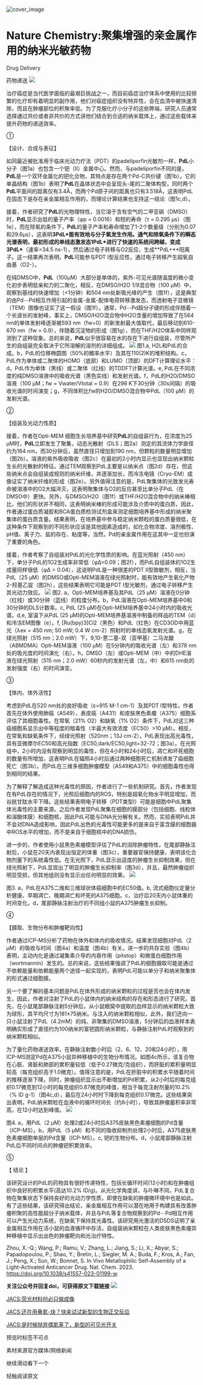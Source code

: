 ﻿![cover_image](https://mmbiz.qpic.cn/mmbiz_png/wzBk7nZmzgooHuKtpBWHCl7ac5JDWaEHYicZPzrZ3upsSKeMxwsDzpdjAlLWaxcIqY66UQrAVuPPGdp6HVr1MicQ/0?wx_fmt=png) 

#  Nature Chemistry:聚集增强的亲金属作用的纳米光敏药物 
 


Drug Delivery

药物递送
![](../asset/2023-11-14_aa9c9209040cfc6e5a9225b1668811a8_0.png)

治疗癌症是当代医学面临的最艰巨挑战之一，而目前癌症治疗体系中使用的比较频繁的化疗却有着明显的副作用，他们对癌症组织没有特异性，会在血清中被快速清除，而且在肿瘤部位的积聚率低。为了克服化疗小分子的这些弊端，研究人员通常选择通过共价或者非共价的方式讲他们结合到合适的纳米载体上，通过这些载体来提升药物的递送效率。

①

【设计、合成与表征】

如同最近被批准用于临床光动力疗法（PDT）的padeliporfin光敏剂一样，**PdL**小分子（图1a）也包含一个钯（II）金属中心。然而，与padeliporfin不同的是，**PdL**是一个双环金属化的钯化合物，其特点是存在两个Pd-C共价键（图1b）。它的单晶结构（图1b）表明了**PdL**在晶体状态中会呈现头-尾的二聚体构型，同时两个**PdL**平面间的距离仅有3.4Å，而两个Pd原子间的距离也只有3.518Å，这表明PdL在固态下是存在亲金属相互作用的，而理论计算结果也支持这一结论（图1c,d）。

接着，作者研究了**PdL**的光物理特性，当它溶于含有空气的二甲亚砜（DMSO）时，**PdL**显示出低的量子产率（φp = 0.0016）和短的寿命（τ = 0.295 μs）（图1e），而在除氧的条件下，**PdL**的量子产率和寿命增加了1-2个数量级（分别为0.07和29.6μs），这表明**3PdL\***能有效地与分子氧发生作用。通气和除氧条件下的瞬态光谱表明，最初形成的单线态激发态**1PdL\***进行了快速的系统间跨越，变成**3PdL\***（速率=34.5 ns-1），然后通过电子转移与O2反应，生成**PdL+**阳离子。这一结果再次表明，**PdL**可能参与PDT I型反应性，通过电子转移产生超氧自由基（O2-）。

在纯DMSO中，**PdL**（100μM）大部分是单体的，紫外-可见光谱随温度的微小变化初步表明低亲和力的二聚化，相反，在DMSO/H2O 1/9混合物（100 µM）中，观察到基线的快速增加（&lt;1分钟）和504 nm处新吸光峰的产生（图1f），这是典型的由Pd⋯Pd相互作用引起的金属-金属-配体电荷转移激发态，而透射电子显微镜（TEM）图像也证实了这一假设（图1f）。通常，Pd⋯Pd超分子键的形成伴随着一个长波长的发射峰，事实上，DMSO/H2O混合物中H2O含量的增加导致了在564 nm的单体发射峰逐渐被593 nm（fw=0）的新发射最大值取代，最后移动到610-670 nm（fw = 0.9），伴随着沉淀物的形成（图1g），而在THF/H2O体系中同样观测到了这种现象。总的来说，**PdL**似乎很容易在水的存在下进行自组装，尽管所产生的自组装完全取决于它所溶解的溶剂的详细组成。
![](../asset/2023-11-14_965c3afb4cdf5218160441b6b3defcdb_1.png)
图1.a, H2L和PdL的合成。b，PdL的位移椭圆图（50%的概率水平）及其在110(2)K的堆积结构。c，PdL作为单体或二聚体的HOMO（底部）和LUMO（顶部）的DFT计算理论水平：d，PdL作为单体（黑线）或二聚体（红线）的TDDFT计算光谱。e, PdL在不同浓度的纯DMSO溶液中的吸收光谱（黑色实线）和发射光谱。f，PdL的H2O/DMSO溶液（100 µM；fw = Vwater/Vtotal = 0.9）在298 K下30分钟（30s间隔）的吸收光谱的时间演变；g，不同体积比fw的H2O/DMSO混合物中PdL（100 µM）的发射光谱。

②

【组装及光动力性质】

接着，作者在Opti-MEM 细胞生长培养基中研究**PdL**的自组装行为，在浓度为25 µM时，**PdL**立即发生了聚集，动态光散射（DLS；图2a）测定的其流体力学直径约为164 nm，而30分钟后，虽然直径只增加到190 nm，但颗粒的数量明显增加（图2b）。溶液的紫外吸收吸收（图2c）在最初的2小时内显示也显现出纳米颗粒生长的光散射的特征。通过TEM观察到PdL主要是以纳米点（图2d）存在，但这些纳米点会自组装成规则的纳米纤维，并逐渐加长，而冷冻电镜（Cryo-EM）成像证实了纳米纤维的形成（图2e）。另外值得注意的是，PdL聚集体的光致发光寿命被溶液中的O2大幅淬灭，这表明聚集体与O2的反应甚至比单分子PdL（在DMSO中）更快。另外，与DMSO/H2O（图1f）或THF/H2O混合物中的纳米棒相比，他们的形状并不相同，这表明纳米棒的形成可能涉及介质中的蛋白质，因此，作者通过蛋白质凝胶和BCA蛋白质检测试剂盒来测定细胞培养基中形成的纳米聚集体的蛋白质含量。结果表明，在培养基中参与稳定纳米颗粒的蛋白质量很低，在这种条件下观察到的不同形状应该是其他因素造成的，如化合物浓度、溶剂极性、pH值、离子力、盐的存在、粘度等，当然，Pd的亲金属作用在这其中一定也扮演了重要的角色。

接着，作者考察了自组装对PdL的光化学性质的影响。在蓝光照射（450 nm）下，单分子PdL的1O2生成率非常低（φΔ=0.09；图2f），而PdL自组装体的1O2生成量同样很低（φΔ = 0.04），这说明PdL是一种很差的PDT II型致敏剂，相反，当PdL（25 µM）的DMSO或Opti-MEM溶液在绿光照射时，能有效地产生氧化产物2-羟基乙锭（图2h），这些结果表明它可能是PDT I型光敏剂，通过电子转移产生其光动力效应。
![](../asset/2023-11-14_bf91df0789448ed8105800242a31afc0_2.png)
图2. a，Opti-MEM培养基及其PdL（25 µM）溶液在0分钟（红线）或30分钟（蓝线）的粒度分布。b，PdL溶液在Opti-MEM培养基中0和30分钟的DLS计数率。c, PdL (25 µM)在Opti-MEM培养基中24小时内的吸收光谱。d,e, 室温下从PdL (25 µM)的Opti-MEM培养基溶液中制备的样品的TEM（d）和冷冻EM图像（e）。f, [Ru(bpy)3]Cl2（黑色）和PdL（红色）在CD3OD中用蓝光（λex = 450 nm; 50 mW; 0.4 W cm-2）照射时的单线态氧发射光谱。g，在绿光照射（515 nm；2.0 mW）下，9,10-蒽二基-双（亚甲基）二马龙酸（ABMDMA）Opti-MEM溶液（100 µM）在5分钟内的吸收光谱（左）和378 nm处的吸光度的时间演化（右）。h，DMSO（左）或Opti-MEM（中）中的DHE溶液在绿光照射（515 nm；2.0 mW）60秒内的发射光谱（左，中）和615 nm处的发射强度（右）的时间演变。

③

【体内、体外活性】

考虑到PdL在520 nm处的良好吸收（ε=915 M-1 cm-1）及其PDT I型特性，作者首先在体外使用肺癌（A549）、表皮癌（A431）和皮肤黑色素瘤（A375）细胞系评估了其细胞毒性。在常氧（21% O2）和缺氧（1% O2）条件下，PdL对这三种癌细胞系显示出中等程度的暗毒性（半最大有效浓度（EC50）&gt;10 µM）。相反，在常氧和缺氧条件下，经绿光照射（520nm；13J cm-2），PdL表现出高光毒性，具有亚微摩尔EC50和高光指数（EC50,dark/EC50,light=32-72；图3a）。在光照组中，2小时内没有观察到明显的毒性，但在4小时和24小时后，凋亡和坏死细胞的数量有所增加，这表明PdL在辐照4小时后通过两种细胞死亡机制诱发了癌细胞死亡（图3b）。而PdL在三维多细胞肿瘤模型（A549和A375）中的细胞毒性也得到相同的结果。

为了解释了解造成这种光毒性的原因，作者进行了一些机制研究。首先，作者发现在有PdL存在的情况下，光照后细胞内的ROS，特别是超氧化物水平明显增加，而谷胱甘肽水平下降。这些结果表明电子转移（PDT类型I）可能是细胞中PdL聚集体光毒性的主要来源。之后作者发现PdL聚集在细胞的膜部分（包括细胞、线粒体和溶酶体膜）和细胞核，因此PdL可能与DNA光分解有关。然而，实验表明PdL并不会对DNA造成影响，因此PdL出色的光毒性可能更多的是来自于富含膜的细胞器中ROS水平的增加，而不是来自于细胞核中的DNA损伤。

进一步的，作者使用小鼠黑色素瘤模型评估了PdL的消除肿瘤特性，在尾部静脉注射后，小鼠在20天内表现出恒定的体重（图3c），重要器官保持健康，表明该化合物剂量下的系统毒性低。在无光照下，PdL显示出适度的肿瘤生长抑制效果，但在绿光照射下，PdL显现出了明显的肿瘤生长抑制率（图3d），并且，最然肿瘤组织明显受损，但其他组则没有显示出任何明显的效果。
![](../asset/2023-11-14_20387d88f5aab137d047ee7c6ad654cb_3.png)

图3. a，PdL在A375二维和三维球状体癌细胞中的EC50值。b, 流式细胞仪定量分析健康、早期凋亡、晚期凋亡和坏死的A375细胞。c，治疗后20天内小鼠体重的时间变化。d，尾部静脉注射治疗的不同组小鼠的A375肿瘤生长抑制。

④

【摄取、生物分布和肿瘤靶向性】

作者通过ICP-MS分析了药物在体外和体内的吸收情况。结果发现细胞对PdL（2 µM）的吸收与时间（图4a）和温度（图4b）有关。进一步的共存实验（图4b）表明，主动内化是通过凝集素介导的内吞作用（pitstop）和微蛋白细胞作用（wortmannin）发生的。总的来说，这些结果强调了PdL的细胞摄取可能是通过不依赖能量和依赖能量两个途径一起实现的，表明PdL可能以单分子和纳米聚集体的形式通过细胞膜。

另一个要了解的基本问题是PdL在体外形成的纳米颗粒的过程是否也会在体内发生，因此，作者对注射了PdL的小鼠体内的纳米结构的存在和形态进行了研究。首先，在小鼠尾部静脉注射5分钟后，从小鼠眼窝中提取的血样显示的纳米颗粒大致为球形，其平均尺寸为181±75纳米。与注入的纳米颗粒相似，此外，我们还向一只小鼠注射了PdL（4.2mM）的纯、非聚集的DMSO溶液，5分钟后的血液样本表明确实形成了直径约为100纳米的富钯圆形纳米颗粒，与静脉注射PdL时观察到的纳米颗粒相似。

为了量化药物递送效率，在静脉注射数小时后（2、6、12、20和24小时），用ICP-MS测定Pd在A375小鼠异种移植中的生物分布情况。如图4c所示，该复合物在心脏、肾脏和肺部的累积量较低（低于0.27微克/克组织），而肝脏的累积量明显较高（每克组织高于1.0微克）。值得注意的是，PdL在肝脏中的积累水平随着时间的推移逐渐下降，同时，肿瘤组织显示出不断增加的Pd积累，从2小时后的每克组织0.17微克到12小时的每克组织0.87微克的峰值，相当于每克注射剂量的10.2%（% ID g-1）（图4c,d），最后在24小时时下降到每克组织0.17微克。这些结果突出表明，PdL纳米颗粒在血液中的循环时间长（约8小时），导致其肿瘤蓄积率非常高，在12小时达到峰值。
![](../asset/2023-11-14_11377d8be4e88de9878a965864d11f67_4.png)

图4. a，用PdL（2 µM）处理2或24小时后A375皮肤黑色素瘤细胞的Pd含量（ICP-MS）。b，用PdL（5 µM）和不同的吸收抑制剂处理2小时后，A375皮肤黑色素瘤细胞单层的Pd含量（ICP-MS）。c, 钯的生物分布。d，小鼠尾部静脉注射PdL后不同时间点的肿瘤钯积累效率。

⑤

【 结论 】

该研究设计的PdL的药物具有很好传递特性，包括长循环时间(12小时)和在肿瘤组织中良好的积累水平(高达10.2% ID/g)。从光化学角度讲，与卟啉不同，PdL复合物在聚集状态下保持良好的光动力学性质，即使在缺氧的肿瘤微环境中也是如此。有了这些结果，该研究得出结论，亲金属相互作用可以潜在地用于构建具有改善肿瘤积聚的高性能超分子纳米载体，并且与PdL等复合物观察到的Pd⋯Pd相互作用可以产生光动力系统，在缺氧下保持其光毒性。该研究用光激活的DSDS证明了亲金属相互作用在活小鼠的血液循环中存活，自组装纳米颗粒在人类皮肤黑色素瘤异种移植中显示出出色的肿瘤靶向和光治疗特性。

Zhou, X.-Q.; Wang, P.; Ramu, V.; Zhang, L.; Jiang, S.; Li, X.; Abyar, S.; Papadopoulou, P.; Shao, Y.; Bretin, L.; Siegler, M. A.; Buda, F.; Kros, A.; Fan, J.; Peng, X.; Sun, W.; Bonnet, S. In Vivo Metallophilic Self-Assembly of a Light-Activated Anticancer Drug. Nat. Chem. 2023. https://doi.org/10.1038/s41557-023-01199-w.

**关注公众号并回复doi，可获得原文下载链接**
![](../asset/2023-11-14_eb46ebd50de486a852e98de208de520d_5.png)


[JACS:荧光材料何必只做成像](http://mp.weixin.qq.com/s?__biz=MzkzOTI1OTMwNg==&amp;mid=2247483894&amp;idx=1&amp;sn=cf6ef0d3c2deaf9c549a264449cc3bb3&amp;chksm=c2f2e533f5856c2595509d15f8e384f8d88b00685f0dfe4d82af30339211bec69a907905363a&amp;scene=21#wechat_redirect)



[JACS:还在用叠氮-炔？快来试试新型的生物正交反应](http://mp.weixin.qq.com/s?__biz=MzkzOTI1OTMwNg==&amp;mid=2247483883&amp;idx=1&amp;sn=6efed231961a5b2f378ab44c1fe718ee&amp;chksm=c2f2e52ef5856c38a8f02ae4314f4a7fe7165c0f077be7b6352af23746c9d7f6fe8c16d4c7bc&amp;scene=21#wechat_redirect)



[JACS:是时候抛弃偶氮苯了，新型的可见光开关](http://mp.weixin.qq.com/s?__biz=MzkzOTI1OTMwNg==&amp;mid=2247483849&amp;idx=1&amp;sn=3f65047f764eada0b4ba27c1ebb811cb&amp;chksm=c2f2e50cf5856c1ae10eac3962c18edd925aecea291fd5fc68464a70610783e309f018f95a59&amp;scene=21#wechat_redirect)

预览时标签不可点

素材来源官方媒体/网络新闻

  继续滑动看下一个 

 轻触阅读原文 

   

